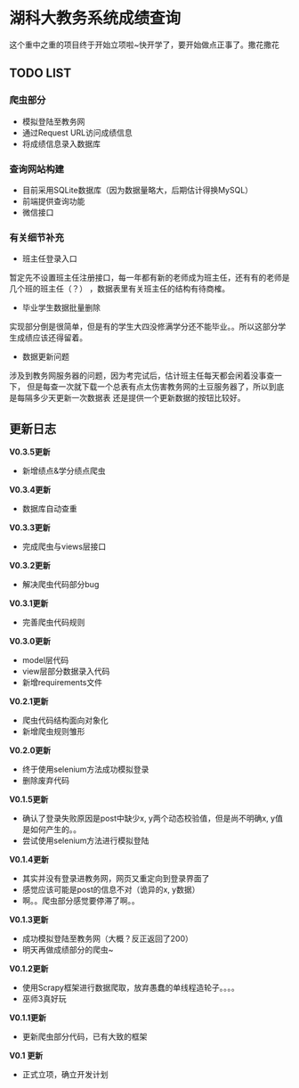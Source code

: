 # 湖科大教务系统成绩查询

这个重中之重的项目终于开始立项啦~快开学了，要开始做点正事了。撒花撒花

## TODO LIST

### 爬虫部分

- 模拟登陆至教务网
- 通过Request URL访问成绩信息
- 将成绩信息录入数据库

### 查询网站构建

- 目前采用SQLite数据库（因为数据量略大，后期估计得换MySQL）
- 前端提供查询功能
- 微信接口

### 有关细节补充
- 班主任登录入口

暂定先不设置班主任注册接口，每一年都有新的老师成为班主任，还有有的老师是几个班的班主任（？）
，数据表里有关班主任的结构有待商榷。

- 毕业学生数据批量删除

实现部分倒是很简单，但是有的学生大四没修满学分还不能毕业。。所以这部分学生成绩应该还得留着。

- 数据更新问题

涉及到教务网服务器的问题，因为考完试后，估计班主任每天都会闲着没事查一下，
但是每查一次就下载一个总表有点太伤害教务网的土豆服务器了，所以到底是每隔多少天更新一次数据表
还是提供一个更新数据的按钮比较好。

## 更新日志
**V0.3.5更新**

- 新增绩点&学分绩点爬虫

**V0.3.4更新**

- 数据库自动查重

**V0.3.3更新**

- 完成爬虫与views层接口

**V0.3.2更新**

- 解决爬虫代码部分bug

**V0.3.1更新**

- 完善爬虫代码规则

**V0.3.0更新**

- model层代码
- view层部分数据录入代码
- 新增requirements文件

**V0.2.1更新**

- 爬虫代码结构面向对象化
- 新增爬虫规则雏形

**V0.2.0更新**

- 终于使用selenium方法成功模拟登录
- 删除废弃代码

**V0.1.5更新**

- 确认了登录失败原因是post中缺少x, y两个动态校验值，但是尚不明确x, y值是如何产生的。。
- 尝试使用selenium方法进行模拟登陆

**V0.1.4更新**

- 其实并没有登录进教务网，网页又重定向到登录界面了
- 感觉应该可能是post的信息不对（诡异的x, y数据）
- 啊。。爬虫部分感觉要停滞了啊。。

**V0.1.3更新**

- 成功模拟登陆至教务网（大概？反正返回了200）
- 明天再做成绩部分的爬虫~


**V0.1.2更新**

- 使用Scrapy框架进行数据爬取，放弃愚蠢的单线程造轮子。。。。
- 巫师3真好玩


**V0.1.1更新**

- 更新爬虫部分代码，已有大致的框架

**V0.1 更新**

- 正式立项，确立开发计划 